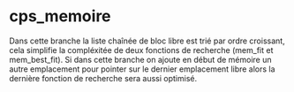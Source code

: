 # cps_memoire
Dans cette branche la liste chaînée de bloc libre est trié par ordre croissant, cela simplifie la
compléxitée de deux fonctions de recherche (mem_fit et mem_best_fit).
Si dans cette branche on ajoute en début de mémoire un autre emplacement pour pointer sur le dernier
emplacement libre alors la dernière fonction de recherche sera aussi optimisé.
